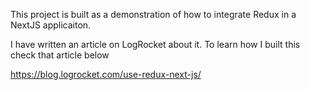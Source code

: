 This project is built as a demonstration of how to integrate Redux in a NextJS applicaiton.

I have written an article on LogRocket about it. To learn how I built this check that article below

https://blog.logrocket.com/use-redux-next-js/

